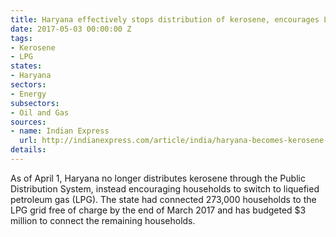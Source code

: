 ```yaml
---
title: Haryana effectively stops distribution of kerosene, encourages LPG
date: 2017-05-03 00:00:00 Z
tags:
- Kerosene
- LPG
states:
- Haryana
sectors:
- Energy
subsectors:
- Oil and Gas
sources:
- name: Indian Express
  url: http://indianexpress.com/article/india/haryana-becomes-kerosene-free-from-this-month-4598049/
details: 
---
```


As of April 1, Haryana no longer distributes kerosene through the Public Distribution System, instead encouraging households to switch to liquefied petroleum gas (LPG). The state had connected 273,000 households to the LPG grid free of charge by the end of March 2017 and has budgeted $3 million to connect the remaining households.

